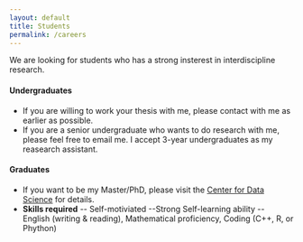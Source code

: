 ```yaml
---
layout: default
title: Students
permalink: /careers
---
```


We are looking for students who has a strong insterest in interdiscipline research. <br>

#### Undergraduates
- If you are willing to work your thesis with me, please contact with me as earlier as possible.
- If you are a senior undergraduate who wants to do research with me, please feel free to email me. I accept 3-year undergraduates as my reasearch assistant.

#### Graduates
  - If you want to be my Master/PhD, please visit the [Center for Data Science](http://cds.zju.edu.cn/industry-news.aspx?k1=6&k2=24) for details.
  - **Skills required**
  -- Self-motiviated 
  --Strong Self-learning ability
  -- English (writing & reading), Mathematical proficiency, Coding (C++, R, or Phython)

